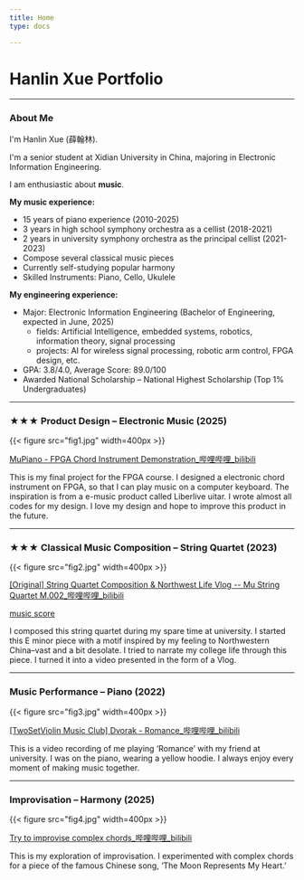 ```yaml
---
title: Home
type: docs

---
```


# Hanlin Xue  Portfolio


  
---
### **About Me**

I'm Hanlin Xue (薛翰林).

I'm a senior student at Xidian University in China, majoring in Electronic Information Engineering.

I am enthusiastic about **music**.

**My music experience:**
- 15 years of piano experience (2010-2025)
- 3 years in high school symphony orchestra as a cellist (2018-2021)
- 2 years in university symphony orchestra as the principal cellist (2021-2023)
- Compose several classical music pieces
- Currently self-studying popular harmony
- Skilled Instruments: Piano, Cello, Ukulele

**My engineering experience:**
- Major: Electronic Information Engineering (Bachelor of Engineering, expected in June, 2025)
  - fields: Artificial Intelligence, embedded systems, robotics, information theory, signal processing
  - projects: AI for wireless signal processing, robotic arm control, FPGA design, etc.
- GPA: 3.8/4.0, Average Score: 89.0/100
- Awarded National Scholarship – National Highest Scholarship (Top 1% Undergraduates)


---


### **★★★ Product Design – Electronic Music** (2025)

{{< figure src="fig1.jpg" width=400px >}}

[MuPiano - FPGA Chord Instrument Demonstration_哔哩哔哩_bilibili](https://www.bilibili.com/video/BV1HUrkYvEdF/?vd_source=e79bf225a8bb612b579cccc690a00e4c)

This is my final project for the FPGA course. I designed a electronic chord instrument on FPGA, so that I can play music on a computer keyboard. The inspiration is from a e-music product called Liberlive uitar. I wrote almost all codes for my design. I love my design and hope to improve this product in the future.


---

### **★★★ Classical Music Composition – String Quartet** (2023)

{{< figure src="fig2.jpg" width=400px >}}

[[Original] String Quartet Composition & Northwest Life Vlog -- Mu String Quartet M.002_哔哩哔哩_bilibili](https://www.bilibili.com/video/BV1k14y1U7LQ/?vd_source=e79bf225a8bb612b579cccc690a00e4c)

[music score](https://github.com/mukimasta/mukimasta.github.io/blob/main/content/sheet.pdf)

I composed this string quartet during my spare time at university. I started this E minor piece with a motif inspired by my feeling to Northwestern China–vast and a bit desolate. I tried to narrate my college life through this piece. I turned it into a video presented in the form of a Vlog.

---

### **Music Performance – Piano** (2022)

{{< figure src="fig3.jpg" width=400px >}}

[[TwoSetViolin Music Club] Dvorak - Romance_哔哩哔哩_bilibili](https://www.bilibili.com/video/BV1se4y1J7tC/?vd_source=e79bf225a8bb612b579cccc690a00e4c)

This is a video recording of me playing ‘Romance’ with my friend at university. I was on the piano, wearing a yellow hoodie. I always enjoy every moment of making music together.

---

### **Improvisation – Harmony** (2025)

{{< figure src="fig4.jpg" width=400px >}}

[Try to improvise complex chords_哔哩哔哩_bilibili](https://www.bilibili.com/video/BV13Q6ZYREbX/?share_source=copy_web&vd_source=0edda432fe3f38c8199f97f028227236&t=22)

This is my exploration of improvisation. I experimented with complex chords for a piece of the famous Chinese song, ‘The Moon Represents My Heart.’
